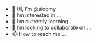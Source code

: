 - 👋 Hi, I’m @sloomy
- 👀 I’m interested in ...
- 🌱 I’m currently learning ...
- 💞️ I’m looking to collaborate on ...
- 📫 How to reach me ...

<!---
sloomy/sloomy is a ✨ special ✨ repository because its `README.md` (this file) appears on your GitHub profile.
You can click the Preview link to take a look at your changes.
--->
